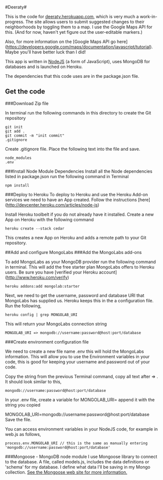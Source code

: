 #Deeraty#

This is the code for [deeraty.herokuapp.com](deeraty.herokuapp.com), which is very much a work-in-progress.
The site allows users to submit suggested changes to their neighborhoods by toggling them to a map. I use the Google Maps API for this.
(And for now, haven't yet figure out the user-editable markers.)

Also, for more information on the [Google Maps API go here] (https://developers.google.com/maps/documentation/javascript/tutorial). Maybe you'll have better luck than I did!

This app is written in [NodeJS](http://nodejs.org/) (a form of JavaScript), uses MongoDB for databases and is launched on Heroku.

The dependencies that this code uses are in the package.json file.

## Get the code

###Download Zip file

In terminal run the following commands in this directory to create the Git repository

	git init
	git add .
	git commit -m "init commit"
	.gitignore

Create .gitignore file. Place the following text into the file and save.

	node_modules
	.env

###Install Node Module Dependencies
Install all the Node dependencies listed in package.json run the following command in Terminal

	npm install

###Deploy to Heroku
To deploy to Heroku and use the Heroku Add-on services we need to have an App created. Follow the instructions [here] (http://devcenter.heroku.com/articles/node-js)

Install Heroku toolbelt if you do not already have it installed.
Create a new App on Heroku with the following command

	heroku create --stack cedar
	
This creates a new App on Heroku and adds a remote path to your Git repository.

##Add and configure MongoLabs
###Add the MongoLabs add-ons

To add MongoLabs as your MongoDB provider run the following command in terminal. This will add the free starter plan MongoLabs offers to Heroku users. Be sure you have [verified your Heroku account] (http://www.heroku.com/verify)

	heroku addons:add mongolab:starter


Next, we need to get the username, password and database URI that MongoLabs has supplied us. Heroku keeps this in the a configuration file. Run the following,

	heroku config | grep MONGOLAB_URI

This will return your MongoLabs connection string

	MONGOLAB_URI => mongodb://username:password@host:port/database
	
###Create environment configuration file

We need to create a new file name .env this will hold the MongoLabs information. This will allow you to use the Environment variables in your code, this is good for keeping your username and password out of your code.

Copy the string from the previous Terminal command, copy all text after => . It should look similar to this,

	mongodb://username:password@host:port/database
	
In your .env file, create a variable for MONGOLAB_URI= append it with the string you copied

MONGOLAB_URI=mongodb://username:password@host:port/database
Save the file.

You can access environment variables in your NodeJS code, for example in web.js as follows,

	process.env.MONGOLAB_URI // this is the same as manually entering 'mongodb://username:password@host:port/database'

###Mongoose - MongoDB node module
I use Mongoose library to connect to the database. A file, called models.js, includes the data definitions or 'schema' for my database. I define what data I'll be saving in my Mongo collection. [See the Mongoose web site for more information.](http://mongoosejs.com/)